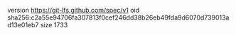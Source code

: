 version https://git-lfs.github.com/spec/v1
oid sha256:c2a55e94706fa307813f0cef246dd38b26eb49fda9d6070d739013ad13e01eb7
size 1733
